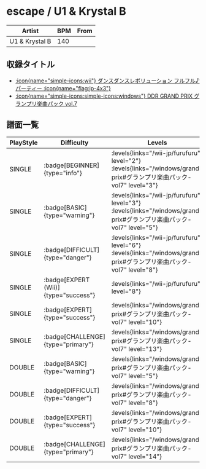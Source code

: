 # escape / U1 & Krystal B

|Artist|BPM|From|
|------|---|----|
|U1 & Krystal B|140||

## 収録タイトル

- [:icon{name="simple-icons:wii"} ダンスダンスレボリューション フルフル♪パーティー :icon{name="flag:jp-4x3"}](/wii-jp/furufuru)
- [:icon{name="simple-icons:simple-icons:windows"} DDR GRAND PRIX グランプリ楽曲パック vol.7](/windows/grand-prix#グランプリ楽曲パック-vol7)

## 譜面一覧

|PlayStyle|Difficulty|Levels|Notes|Movie|
|---------|----------|------|-----|-----|
|SINGLE| :badge[BEGINNER]{type="info"}| :levels{links="/wii-jp/furufuru" level="2"} :levels{links="/windows/grand-prix#グランプリ楽曲パック-vol7" level="3"}|109/0||
|SINGLE| :badge[BASIC]{type="warning"}| :levels{links="/wii-jp/furufuru" level="3"} :levels{links="/windows/grand-prix#グランプリ楽曲パック-vol7" level="5"}|156/3||
|SINGLE| :badge[DIFFICULT]{type="danger"}| :levels{links="/wii-jp/furufuru" level="6"} :levels{links="/windows/grand-prix#グランプリ楽曲パック-vol7" level="8"}|218/5||
|SINGLE| :badge[EXPERT (Wii)]{type="success"}| :levels{links="/wii-jp/furufuru" level="8"}|282/6||
|SINGLE| :badge[EXPERT]{type="success"}| :levels{links="/windows/grand-prix#グランプリ楽曲パック-vol7" level="10"}|281/5||
|SINGLE| :badge[CHALLENGE]{type="primary"}| :levels{links="/windows/grand-prix#グランプリ楽曲パック-vol7" level="13"}|352/10(35)||
|DOUBLE| :badge[BASIC]{type="warning"}| :levels{links="/windows/grand-prix#グランプリ楽曲パック-vol7" level="5"}|153/5||
|DOUBLE| :badge[DIFFICULT]{type="danger"}| :levels{links="/windows/grand-prix#グランプリ楽曲パック-vol7" level="8"}|219/5||
|DOUBLE| :badge[EXPERT]{type="success"}| :levels{links="/windows/grand-prix#グランプリ楽曲パック-vol7" level="10"}|281/5||
|DOUBLE| :badge[CHALLENGE]{type="primary"}| :levels{links="/windows/grand-prix#グランプリ楽曲パック-vol7" level="14"}|353/9(34)||
